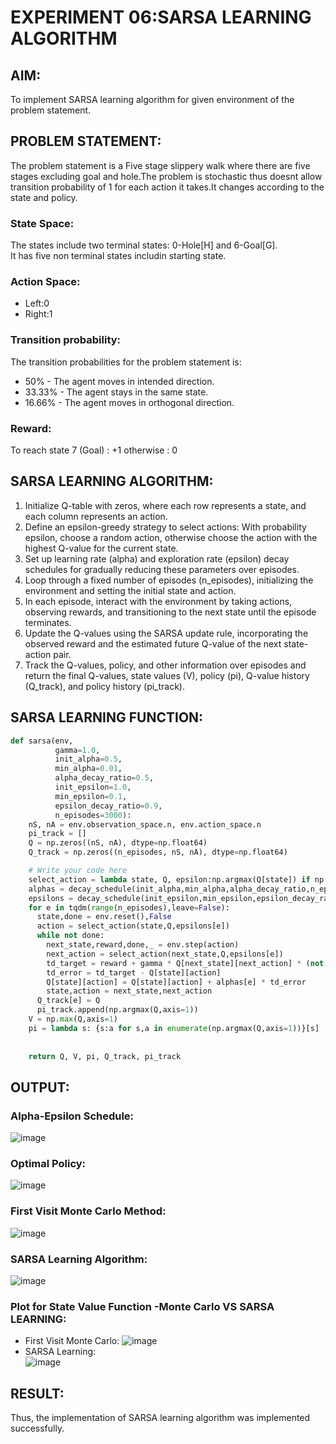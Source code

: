 # EXPERIMENT 06:SARSA LEARNING ALGORITHM

## AIM:
To implement SARSA learning algorithm for given environment of the problem statement.

## PROBLEM STATEMENT:
The problem statement is a Five stage slippery walk where there are five stages excluding goal and hole.The problem is stochastic thus doesnt allow transition probability of 1 for each action it takes.It changes according to the state and policy.
### State Space:
The states include two terminal states: 0-Hole[H] and 6-Goal[G].  
It has five non terminal states includin starting state.
### Action Space:
* Left:0
* Right:1
### Transition probability:
The transition probabilities for the problem statement is:
* 50% - The agent moves in intended direction.
* 33.33% - The agent stays in the same state.
* 16.66% - The agent moves in orthogonal direction.
### Reward:
To reach state 7 (Goal) : +1
otherwise : 0


## SARSA LEARNING ALGORITHM:
1. Initialize Q-table with zeros, where each row represents a state, and each column represents an action.
2. Define an epsilon-greedy strategy to select actions: With probability epsilon, choose a random action, otherwise choose the action with the highest Q-value for the current state.
3. Set up learning rate (alpha) and exploration rate (epsilon) decay schedules for gradually reducing these parameters over episodes.
4. Loop through a fixed number of episodes (n_episodes), initializing the environment and setting the initial state and action.
5. In each episode, interact with the environment by taking actions, observing rewards, and transitioning to the next state until the episode terminates.
6. Update the Q-values using the SARSA update rule, incorporating the observed reward and the estimated future Q-value of the next state-action pair.
7. Track the Q-values, policy, and other information over episodes and return the final Q-values, state values (V), policy (pi), Q-value history (Q_track), and policy history (pi_track).



## SARSA LEARNING FUNCTION:
```python
def sarsa(env,
          gamma=1.0,
          init_alpha=0.5,
          min_alpha=0.01,
          alpha_decay_ratio=0.5,
          init_epsilon=1.0,
          min_epsilon=0.1,
          epsilon_decay_ratio=0.9,
          n_episodes=3000):
    nS, nA = env.observation_space.n, env.action_space.n
    pi_track = []
    Q = np.zeros((nS, nA), dtype=np.float64)
    Q_track = np.zeros((n_episodes, nS, nA), dtype=np.float64)

    # Write your code here
    select_action = lambda state, Q, epsilon:np.argmax(Q[state]) if np.random.random() > epsilon else np.random.randint(len(Q[state]))
    alphas = decay_schedule(init_alpha,min_alpha,alpha_decay_ratio,n_episodes)
    epsilons = decay_schedule(init_epsilon,min_epsilon,epsilon_decay_ratio,n_episodes)
    for e in tqdm(range(n_episodes),leave=False):
      state,done = env.reset(),False
      action = select_action(state,Q,epsilons[e])
      while not done:
        next_state,reward,done,_ = env.step(action)
        next_action = select_action(next_state,Q,epsilons[e])
        td_target = reward + gamma * Q[next_state][next_action] * (not done)
        td_error = td_target - Q[state][action]
        Q[state][action] = Q[state][action] + alphas[e] * td_error
        state,action = next_state,next_action
      Q_track[e] = Q
      pi_track.append(np.argmax(Q,axis=1))
    V = np.max(Q,axis=1)
    pi = lambda s: {s:a for s,a in enumerate(np.argmax(Q,axis=1))}[s]
    
    
    return Q, V, pi, Q_track, pi_track
```

## OUTPUT:
### Alpha-Epsilon Schedule:
![image](https://github.com/Rithigasri/Reinforcement-Learning/assets/93427256/65e0ea0b-63f1-45b9-b39f-be0f85fdab14)

### Optimal Policy:
![image](https://github.com/Rithigasri/Reinforcement-Learning/assets/93427256/a6e5fae7-6bdb-4def-80c9-aa766fa7ebfe)
### First Visit Monte Carlo Method:
![image](https://github.com/Rithigasri/Reinforcement-Learning/assets/93427256/811469dc-d44d-4a1a-9175-f12760a5f901)
### SARSA Learning Algorithm:
![image](https://github.com/Rithigasri/Reinforcement-Learning/assets/93427256/7797daef-57e3-4ad9-8088-4c0f1a79595d)

### Plot for State Value Function -Monte Carlo VS SARSA LEARNING:
* First Visit Monte Carlo:
  ![image](https://github.com/Rithigasri/Reinforcement-Learning/assets/93427256/26589faa-ccc5-4768-84a7-da313199d535)
* SARSA Learning:  
![image](https://github.com/Rithigasri/Reinforcement-Learning/assets/93427256/3a7b25d2-9d49-4f00-b2bc-89dc16dd698c)

## RESULT:
Thus, the implementation of SARSA learning algorithm was implemented successfully.
